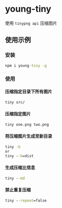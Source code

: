 # young-tiny

使用 `tinypng api` 压缩图片

## 使用示例

### 安装
```cmd
npm i young-tiny -g
```

### 使用

#### 压缩指定目录下所有图片

```cmd
tiny src/
```

#### 压缩指定图片

```cmd
tiny one.png two.png
```

#### 将压缩图片生成至新目录
```cmd
tiny -b
or
tiny --b=dist
```

#### 生成压缩比信息
```cmd
tiny --md
```

#### 禁止重复压缩
```cmd
tiny --repeat=false
```
